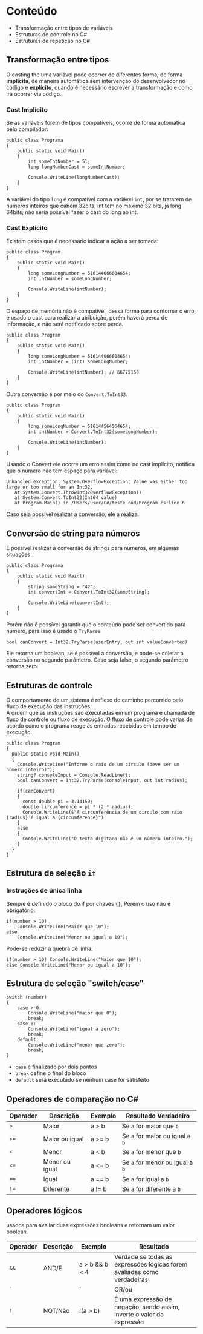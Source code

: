 # Conteúdo

- Transformação entre tipos de variáveis
- Estruturas de controle no C#
- Estruturas de repetição no C#

## Transformação entre tipos

O casting the uma variável pode ocorrer de diferentes forma, de forma **implícita**, de maneira automática sem intervenção do desenvolvedor no código e **explícito**, quando é necessário escrever a transformação e como irá ocorrer via código.

### Cast Implícito

Se as variáveis forem de tipos compatíveis, ocorre de forma automática pelo compilador:

```
public class Programa
{
    public static void Main()
    {
        int someIntNumber = 51;
        long longNumberCast = someIntNumber;
        
        Console.WriteLine(longNumberCast);
    }
}
```

A variável do tipo `long` é compatível com a variável `int`, por se tratarem de números inteiros que cabem 32bits, int tem no máximo 32 bits, já long 64bits, não seria possível fazer o cast do long ao int.

### Cast Explícito

Existem casos que é necessário indicar a ação a ser tomada:

```
public class Program
{
    public static void Main()
    {
        long someLongNumber = 516144066604654;
        int intNumber = someLongNumber;

        Console.WriteLine(intNumber);
    }
}
```

O espaço de memória não é compatível, dessa forma para contornar o erro, é usado o cast para realizar a atribuição, porém haverá perda de informação, e não será notificado sobre perda.

```
public class Program
{
    public static void Main()
    {
        long someLongNumber = 516144066604654;
        int intNumber = (int) someLongNumber;
        
        Console.WriteLine(intNumber); // 66775150
    }
}
```

Outra conversão é por meio do `Convert.ToInt32`.

```
public class Program
{
    public static void Main()
    {
        long someLongNumber = 516144564564654;
        int intNumber = Convert.ToInt32(someLongNumber);

        Console.WriteLine(intNumber);
    }
}
```

Usando o Convert ele ocorre um erro assim como no cast implícito, notifica que o número não tem espaço para variável:

```
Unhandled exception. System.OverflowException: Value was either too large or too small for an Int32.
   at System.Convert.ThrowInt32OverflowException()
   at System.Convert.ToInt32(Int64 value)
   at Program.Main() in /Users/user/C#/teste cod/Program.cs:line 6
```

Caso seja possível realizar a conversão, ele a realiza.

## Conversão de string para números

É possível realizar a conversão de strings para números, em algumas situações:

```
public class Programa
{
    public static void Main()
    {
        string someString = "42";
        int convertInt = Convert.ToInt32(someString);

        Console.WriteLine(convertInt);
    }
}
```

Porém não é possível garantir que o conteúdo pode ser convertido para número, para isso é usado o `TryParse`.

```
bool canConvert = Int32.TryParse(userEntry, out int valueConverted)
```

Ele retorna um boolean, se é possível a conversão, e pode-se coletar a conversão no segundo parâmetro. Caso seja false, o segundo parâmetro retorna zero.

## Estruturas de controle

O comportamento de um sistema é reflexo do caminho percorrido pelo fluxo de execução das instruções.\
A ordem que as instruções são executadas em um programa é chamada de fluxo de controle ou fluxo de execução. O fluxo de controle pode varias de acordo como o programa reage às entradas recebidas em tempo de execução.

```
public class Program
{
  public static void Main()
  {
    Console.WriteLine("Informe o raio de um círculo (deve ser um número inteiro)");
    string? consoleInput = Console.ReadLine();
    bool canConvert = Int32.TryParse(consoleInput, out int radius);

    if(canConvert)
    {
      const double pi = 3.14159;
      double circumference = pi * (2 * radius);
      Console.WriteLine($"A circunferência de um circulo com raio {radius} é igual a {circumference}");
    }
    else
    {
      Console.WriteLine("O texto digitado não é um número inteiro.");
    }
  }
}
```

## Estrutura de seleção `if`

### Instruções de única linha

Sempre é definido o bloco do if por chaves `{}`, Porém o uso não é obrigatório:

```
if(number > 10)
    Console.WriteLine("Maior que 10");
else
    Console.WriteLine("Menor ou igual a 10");
```

Pode-se reduzir a quebra de linha:
```
if(number > 10) Console.WriteLine("Maior que 10");
else Console.WriteLine("Menor ou igual a 10");
```
## Estrutura de seleção "switch/case"

```
switch (number)
{
    case > 0:
        Console.WriteLine("maior que 0");
        break;
    case 0:
        Console.WriteLine("igual a zero");
        break;
    default:
        Console.WriteLine("menor que zero");
        break;
}
```

- `case` é finalizado por dois pontos
- `break` define o final do bloco
- `default` será executado se nenhum case for satisfeito

## Operadores de comparação no C#

| Operador | Descrição | Exemplo | Resultado Verdadeiro |
| -- | -- | -- | -- |
| `>` | Maior | a > b | Se `a` for maior que `b` |
| `>=` | Maior ou igual | a >= b | Se `a` for maior ou igual a `b` |
| `<` | Menor | a < b | Se `a` for menor que `b` |
| `<=` | Menor ou igual | a <= b | Se `a` for menor ou igual a `b` |
| `==` | Igual | a == b | Se `a` for igual a `b` |
| `!=` | Diferente | a != b | Se `a` for diferente a `b` |

## Operadores lógicos

usados para avaliar duas expressões booleans e retornam um valor boolean.

| Operador | Descrição | Exemplo | Resultado |
| -- | -- | -- | -- |
| `&&` | AND/E | a > b && b < 4 | Verdade se todas as expressões lógicas forem avaliadas como verdadeiras |
| `||` | OR/ou | a > b || b < 4 | Verdade se pelo menos uma expressões lógicas for avaliada como verdadeira |
| `!` | NOT/Não | !(a > b)  | É uma expressão de negação, sendo assim, inverte o valor da expressão |
